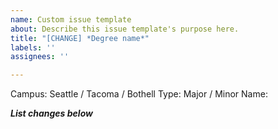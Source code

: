 ```yaml
---
name: Custom issue template
about: Describe this issue template's purpose here.
title: "[CHANGE] *Degree name*"
labels: ''
assignees: ''

---
```


Campus: Seattle / Tacoma / Bothell
Type: Major / Minor
Name: 

***List changes below***
